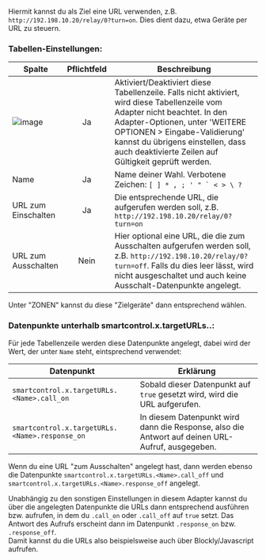 Hiermit kannst du als Ziel eine URL verwenden, z.B. `http://192.198.10.20/relay/0?turn=on`. Dies dient dazu, etwa Geräte per URL zu steuern.

### Tabellen-Einstellungen:


| Spalte   |  Pflichtfeld |  Beschreibung |
|----------|:------------:|-------|
| ![image](https://github.com/iobroker-community-adapters/ioBroker.smartcontrol/blob/master/admin/doc-md/img/check_box-24px.svg?raw=true) |  Ja          | Aktiviert/Deaktiviert diese Tabellenzeile. Falls nicht aktiviert, wird diese Tabellenzeile vom Adapter nicht beachtet. In den Adapter-Optionen, unter 'WEITERE OPTIONEN > Eingabe-Validierung' kannst du übrigens einstellen, dass auch deaktivierte Zeilen auf Gültigkeit geprüft werden. |
| Name |    Ja   | Name deiner Wahl. Verbotene Zeichen: ``[ ] * , ; ' " ` < > \ ?`` |
| URL zum Einschalten | Ja | Die entsprechende URL, die aufgerufen werden soll, z.B. `http://192.198.10.20/relay/0?turn=on`
| URL zum Ausschalten| Nein | Hier optional eine URL, die die zum Ausschalten aufgerufen werden soll, z.B. `http://192.198.10.20/relay/0?turn=off`. Falls du dies leer lässt, wird nicht ausgeschaltet und auch keine Ausschalt-Datenpunkte angelegt.

Unter "ZONEN" kannst du diese "Zielgeräte" dann entsprechend wählen.


### Datenpunkte unterhalb smartcontrol.x.targetURLs.<definierter URL-Name>.:

Für jede Tabellenzeile werden diese Datenpunkte angelegt, dabei wird der Wert, der unter `Name` steht, eintsprechend verwendet:

| Datenpunkt |  Erklärung |
|------------|------------|
| `smartcontrol.x.targetURLs.<Name>.call_on` | Sobald dieser Datenpunkt auf `true` gesetzt wird, wird die URL aufgerufen. |
| `smartcontrol.x.targetURLs.<Name>.response_on` | In diesem Datenpunkt wird dann die Response, also die Antwort auf deinen URL-Aufruf, ausgegeben. |

Wenn du eine URL "zum Ausschalten" angelegt hast, dann werden ebenso die Datenpunkte `smartcontrol.x.targetURLs.<Name>.call_off` und `smartcontrol.x.targetURLs.<Name>.response_off` angelegt.


Unabhängig zu den sonstigen Einstellungen in diesem Adapter kannst du über die angelegten Datenpunkte die URLs dann entsprechend ausführen bzw. aufrufen, in dem du `.call_on` oder `.call_off` auf `true` setzt. Das Antwort des Aufrufs erscheint dann im Datenpunkt `.response_on` bzw. `.response_off`. <br>Damit kannst du die URLs also beispielsweise auch über Blockly/Javascript aufrufen.

